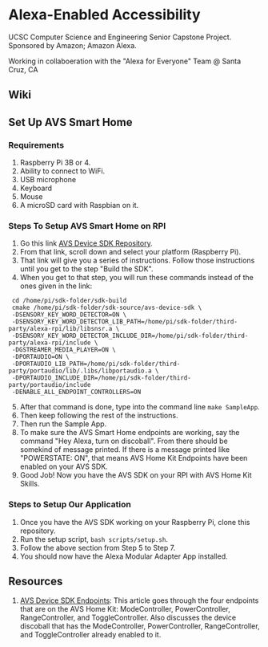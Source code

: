# Alexa-Enabled Accessibility
UCSC Computer Science and Engineering Senior Capstone Project. Sponsored by Amazon; Amazon Alexa.

Working in collaboeration with the "Alexa for Everyone" Team @ Santa Cruz, CA


## Wiki

## Set Up AVS Smart Home
### Requirements
1. Raspberry Pi 3B or 4.
2. Ability to connect to WiFi.
3. USB microphone 
4. Keyboard
5. Mouse
6. A microSD card with Raspbian on it.

### Steps To Setup AVS Smart Home on RPI
1. Go this link [AVS Device SDK Repository](https://github.com/alexa/avs-device-sdk).
2. From that link, scroll down and select your platform (Raspberry Pi).
3. That link will give you a series of instructions. Follow those instructions until you get to the step "Build the SDK".
4. When you get to that step, you will run these commands instead of the ones given in the link:

```
 cd /home/pi/sdk-folder/sdk-build
 cmake /home/pi/sdk-folder/sdk-source/avs-device-sdk \
 -DSENSORY_KEY_WORD_DETECTOR=ON \
 -DSENSORY_KEY_WORD_DETECTOR_LIB_PATH=/home/pi/sdk-folder/third-party/alexa-rpi/lib/libsnsr.a \
 -DSENSORY_KEY_WORD_DETECTOR_INCLUDE_DIR=/home/pi/sdk-folder/third-party/alexa-rpi/include \
 -DGSTREAMER_MEDIA_PLAYER=ON \
 -DPORTAUDIO=ON \
 -DPORTAUDIO_LIB_PATH=/home/pi/sdk-folder/third-party/portaudio/lib/.libs/libportaudio.a \
 -DPORTAUDIO_INCLUDE_DIR=/home/pi/sdk-folder/third-party/portaudio/include
 -DENABLE_ALL_ENDPOINT_CONTROLLERS=ON
 ```
 
 5. After that command is done, type into the command line `make SampleApp`.
 6. Then keep following the rest of the instructions.
 7. Then run the Sample App.
 8. To make sure the AVS Smart Home endpoints are working, say the command "Hey Alexa, turn on discoball". From there should be somekind of message printed. If there is a message printed like "POWERSTATE: ON", that means AVS Home Kit Endpoints have been enabled on your AVS SDK.
9. Good Job! Now you have the AVS SDK on your RPI with AVS Home Kit Skills.


### Steps to Setup Our Application
1. Once you have the AVS SDK working on your Raspberry Pi, clone this repository.
2. Run the setup script, `bash scripts/setup.sh`.
3. Follow the above section from Step 5 to Step 7.
4. You should now have the Alexa Modular Adapter App installed.

## Resources
1. [AVS Device SDK Endpoints](https://developer.amazon.com/en-US/docs/alexa/avs-device-sdk/endpoints.html): This article goes through the four endpoints that are on the AVS Home Kit: ModeController, PowerController, RangeController, and ToggleController. Also discusses the device discoball that has the ModeController, PowerController, RangeController, and ToggleController already enabled to it.
